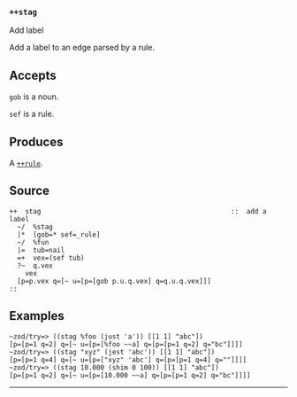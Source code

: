 ### `++stag`

Add label

Add a label to an edge parsed by a rule.

Accepts
-------

`gob` is a noun.

`sef` is a rule.

Produces
--------

A [`++rule`]().

Source
------

    ++  stag                                                ::  add a label
      ~/  %stag
      |*  [gob=* sef=_rule]
      ~/  %fun
      |=  tub=nail
      =+  vex=(sef tub)
      ?~  q.vex
        vex
      [p=p.vex q=[~ u=[p=[gob p.u.q.vex] q=q.u.q.vex]]]
    ::

Examples
--------

    ~zod/try=> ((stag %foo (just 'a')) [[1 1] "abc"])
    [p=[p=1 q=2] q=[~ u=[p=[%foo ~~a] q=[p=[p=1 q=2] q="bc"]]]]
    ~zod/try=> ((stag "xyz" (jest 'abc')) [[1 1] "abc"])
    [p=[p=1 q=4] q=[~ u=[p=["xyz" 'abc'] q=[p=[p=1 q=4] q=""]]]]
    ~zod/try=> ((stag 10.000 (shim 0 100)) [[1 1] "abc"])
    [p=[p=1 q=2] q=[~ u=[p=[10.000 ~~a] q=[p=[p=1 q=2] q="bc"]]]]



***
